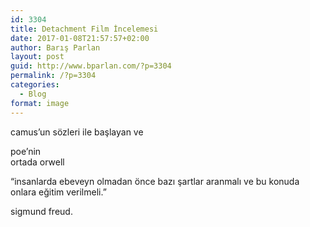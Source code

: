 ```yaml
---
id: 3304
title: Detachment Film İncelemesi
date: 2017-01-08T21:57:57+02:00
author: Barış Parlan
layout: post
guid: http://www.bparlan.com/?p=3304
permalink: /?p=3304
categories:
  - Blog
format: image
---
```

<div class="ttr_start">
</div>

camus&#8217;un sözleri ile başlayan ve&nbsp;

poe&#8217;nin  
ortada orwell

&#8220;insanlarda ebeveyn olmadan önce bazı şartlar aranmalı ve bu konuda onlara eğitim verilmeli.&#8221;

sigmund freud.

<div class="ttr_end">
</div>